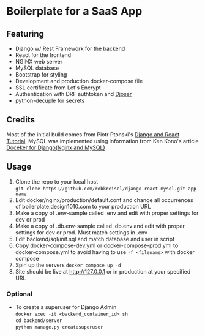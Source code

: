 # Boilerplate for a SaaS App 

## Featuring
- Django w/ Rest Framework for the backend
- React for the frontend
- NGINX web server
- MySQL database
- Bootstrap for styling
- Development and production docker-compose file 
- SSL certificate from Let's Encrypt
- Authentication with DRF authtoken and [Djoser](https://djoser.readthedocs.io/en/latest/)
- python-decuple for secrets

## Credits
Most of the initial build comes from Piotr Ptonski's [Django and React Tutorial](https://saasitive.com/tutorial/django-react-boilerplate-saas/). MySQL was implemented using information from Ken Kono's article [Doceker for Django(Nginx and MySQL)](https://medium.com/@kenkono/docker-for-django-nginx-and-mysql-5960a611829e)

## Usage
1. Clone the repo to your local host <br/>
`git clone https://github.com/robkreisel/django-react-mysql.git app-name`
1. Edit docker/nginx/production/default.conf and change all occurrences of boilerplate.design1010.com to your production URL
1. Make a copy of .env-sample called .env and edit with proper settings for dev or prod
1. Make a copy of .db.env-sample called .db.env and edit with proper settings for dev or prod. Must match settings in .env
1. Edit backend/sql/init.sql and match database and user in script
1. Copy docker-compose-dev.yml or docker-compose-prod.yml to docker-compose.yml to avoid having to use `-f <filename>` with docker compose
1. Spin up the servers `docker compose up -d`
1. Site should be live at http://127.0.0.1 or in production at your specified URL 

### Optional
- To create a superuser for Django Admin <br/>
`docker exec -it <backend_container_id> sh` <br/>
`cd backend/server` <br/>
`python manage.py createsuperuser`



